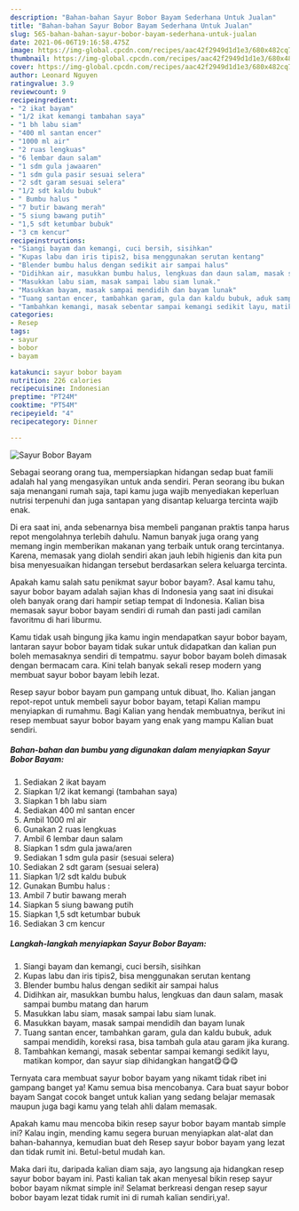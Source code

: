 ```yaml
---
description: "Bahan-bahan Sayur Bobor Bayam Sederhana Untuk Jualan"
title: "Bahan-bahan Sayur Bobor Bayam Sederhana Untuk Jualan"
slug: 565-bahan-bahan-sayur-bobor-bayam-sederhana-untuk-jualan
date: 2021-06-06T19:16:58.475Z
image: https://img-global.cpcdn.com/recipes/aac42f2949d1d1e3/680x482cq70/sayur-bobor-bayam-foto-resep-utama.jpg
thumbnail: https://img-global.cpcdn.com/recipes/aac42f2949d1d1e3/680x482cq70/sayur-bobor-bayam-foto-resep-utama.jpg
cover: https://img-global.cpcdn.com/recipes/aac42f2949d1d1e3/680x482cq70/sayur-bobor-bayam-foto-resep-utama.jpg
author: Leonard Nguyen
ratingvalue: 3.9
reviewcount: 9
recipeingredient:
- "2 ikat bayam"
- "1/2 ikat kemangi tambahan saya"
- "1 bh labu siam"
- "400 ml santan encer"
- "1000 ml air"
- "2 ruas lengkuas"
- "6 lembar daun salam"
- "1 sdm gula jawaaren"
- "1 sdm gula pasir sesuai selera"
- "2 sdt garam sesuai selera"
- "1/2 sdt kaldu bubuk"
- " Bumbu halus "
- "7 butir bawang merah"
- "5 siung bawang putih"
- "1,5 sdt ketumbar bubuk"
- "3 cm kencur"
recipeinstructions:
- "Siangi bayam dan kemangi, cuci bersih, sisihkan"
- "Kupas labu dan iris tipis2, bisa menggunakan serutan kentang"
- "Blender bumbu halus dengan sedikit air sampai halus"
- "Didihkan air, masukkan bumbu halus, lengkuas dan daun salam, masak sampai bumbu matang dan harum"
- "Masukkan labu siam, masak sampai labu siam lunak."
- "Masukkan bayam, masak sampai mendidih dan bayam lunak"
- "Tuang santan encer, tambahkan garam, gula dan kaldu bubuk, aduk sampai mendidih, koreksi rasa, bisa tambah gula atau garam jika kurang."
- "Tambahkan kemangi, masak sebentar sampai kemangi sedikit layu, matikan kompor, dan sayur siap dihidangkan hangat😋😋😋"
categories:
- Resep
tags:
- sayur
- bobor
- bayam

katakunci: sayur bobor bayam 
nutrition: 226 calories
recipecuisine: Indonesian
preptime: "PT24M"
cooktime: "PT54M"
recipeyield: "4"
recipecategory: Dinner

---
```



![Sayur Bobor Bayam](https://img-global.cpcdn.com/recipes/aac42f2949d1d1e3/680x482cq70/sayur-bobor-bayam-foto-resep-utama.jpg)

Sebagai seorang orang tua, mempersiapkan hidangan sedap buat famili adalah hal yang mengasyikan untuk anda sendiri. Peran seorang ibu bukan saja menangani rumah saja, tapi kamu juga wajib menyediakan keperluan nutrisi terpenuhi dan juga santapan yang disantap keluarga tercinta wajib enak.

Di era  saat ini, anda sebenarnya bisa membeli panganan praktis tanpa harus repot mengolahnya terlebih dahulu. Namun banyak juga orang yang memang ingin memberikan makanan yang terbaik untuk orang tercintanya. Karena, memasak yang diolah sendiri akan jauh lebih higienis dan kita pun bisa menyesuaikan hidangan tersebut berdasarkan selera keluarga tercinta. 



Apakah kamu salah satu penikmat sayur bobor bayam?. Asal kamu tahu, sayur bobor bayam adalah sajian khas di Indonesia yang saat ini disukai oleh banyak orang dari hampir setiap tempat di Indonesia. Kalian bisa memasak sayur bobor bayam sendiri di rumah dan pasti jadi camilan favoritmu di hari liburmu.

Kamu tidak usah bingung jika kamu ingin mendapatkan sayur bobor bayam, lantaran sayur bobor bayam tidak sukar untuk didapatkan dan kalian pun boleh memasaknya sendiri di tempatmu. sayur bobor bayam boleh dimasak dengan bermacam cara. Kini telah banyak sekali resep modern yang membuat sayur bobor bayam lebih lezat.

Resep sayur bobor bayam pun gampang untuk dibuat, lho. Kalian jangan repot-repot untuk membeli sayur bobor bayam, tetapi Kalian mampu menyiapkan di rumahmu. Bagi Kalian yang hendak membuatnya, berikut ini resep membuat sayur bobor bayam yang enak yang mampu Kalian buat sendiri.

<!--inarticleads1-->

##### Bahan-bahan dan bumbu yang digunakan dalam menyiapkan Sayur Bobor Bayam:

1. Sediakan 2 ikat bayam
1. Siapkan 1/2 ikat kemangi (tambahan saya)
1. Siapkan 1 bh labu siam
1. Sediakan 400 ml santan encer
1. Ambil 1000 ml air
1. Gunakan 2 ruas lengkuas
1. Ambil 6 lembar daun salam
1. Siapkan 1 sdm gula jawa/aren
1. Sediakan 1 sdm gula pasir (sesuai selera)
1. Sediakan 2 sdt garam (sesuai selera)
1. Siapkan 1/2 sdt kaldu bubuk
1. Gunakan  Bumbu halus :
1. Ambil 7 butir bawang merah
1. Siapkan 5 siung bawang putih
1. Siapkan 1,5 sdt ketumbar bubuk
1. Sediakan 3 cm kencur




<!--inarticleads2-->

##### Langkah-langkah menyiapkan Sayur Bobor Bayam:

1. Siangi bayam dan kemangi, cuci bersih, sisihkan
1. Kupas labu dan iris tipis2, bisa menggunakan serutan kentang
1. Blender bumbu halus dengan sedikit air sampai halus
1. Didihkan air, masukkan bumbu halus, lengkuas dan daun salam, masak sampai bumbu matang dan harum
1. Masukkan labu siam, masak sampai labu siam lunak.
1. Masukkan bayam, masak sampai mendidih dan bayam lunak
1. Tuang santan encer, tambahkan garam, gula dan kaldu bubuk, aduk sampai mendidih, koreksi rasa, bisa tambah gula atau garam jika kurang.
1. Tambahkan kemangi, masak sebentar sampai kemangi sedikit layu, matikan kompor, dan sayur siap dihidangkan hangat😋😋😋




Ternyata cara membuat sayur bobor bayam yang nikamt tidak ribet ini gampang banget ya! Kamu semua bisa mencobanya. Cara buat sayur bobor bayam Sangat cocok banget untuk kalian yang sedang belajar memasak maupun juga bagi kamu yang telah ahli dalam memasak.

Apakah kamu mau mencoba bikin resep sayur bobor bayam mantab simple ini? Kalau ingin, mending kamu segera buruan menyiapkan alat-alat dan bahan-bahannya, kemudian buat deh Resep sayur bobor bayam yang lezat dan tidak rumit ini. Betul-betul mudah kan. 

Maka dari itu, daripada kalian diam saja, ayo langsung aja hidangkan resep sayur bobor bayam ini. Pasti kalian tak akan menyesal bikin resep sayur bobor bayam nikmat simple ini! Selamat berkreasi dengan resep sayur bobor bayam lezat tidak rumit ini di rumah kalian sendiri,ya!.

